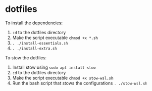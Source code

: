 # dotfiles

To install the dependencies:
1. `cd` to the dotfiles directory
2. Make the script executable `chmod +x *.sh`
3. `. ./install-essentials.sh`
4. `. ./install-extra.sh`

To stow the dotfiles: 
1. Install stow using `sudo apt install stow`
2. `cd` to the dotfiles directory
3. Make the script executable `chmod +x stow-wsl.sh`
4. Run the bash script that stows the configurations `. ./stow-wsl.sh`
